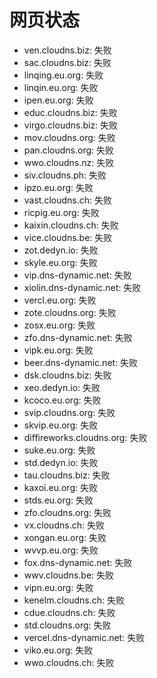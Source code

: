 # 网页状态
- ven.cloudns.biz: 失败
- sac.cloudns.biz: 失败
- linqing.eu.org: 失败
- linqin.eu.org: 失败
- ipen.eu.org: 失败
- educ.cloudns.biz: 失败
- virgo.cloudns.biz: 失败
- mov.cloudns.org: 失败
- pan.cloudns.org: 失败
- wwo.cloudns.nz: 失败
- siv.cloudns.ph: 失败
- ipzo.eu.org: 失败
- vast.cloudns.ch: 失败
- ricpig.eu.org: 失败
- kaixin.cloudns.ch: 失败
- vice.cloudns.be: 失败
- zot.dedyn.io: 失败
- skyle.eu.org: 失败
- vip.dns-dynamic.net: 失败
- xiolin.dns-dynamic.net: 失败
- vercl.eu.org: 失败
- zote.cloudns.org: 失败
- zosx.eu.org: 失败
- zfo.dns-dynamic.net: 失败
- vipk.eu.org: 失败
- beer.dns-dynamic.net: 失败
- dsk.cloudns.biz: 失败
- xeo.dedyn.io: 失败
- kcoco.eu.org: 失败
- svip.cloudns.org: 失败
- skvip.eu.org: 失败
- diffireworks.cloudns.org: 失败
- suke.eu.org: 失败
- std.dedyn.io: 失败
- tau.cloudns.biz: 失败
- kaxoi.eu.org: 失败
- stds.eu.org: 失败
- zfo.cloudns.org: 失败
- vx.cloudns.ch: 失败
- xongan.eu.org: 失败
- wvvp.eu.org: 失败
- fox.dns-dynamic.net: 失败
- wwv.cloudns.be: 失败
- vipn.eu.org: 失败
- kenelm.cloudns.ch: 失败
- cdue.cloudns.ch: 失败
- std.cloudns.org: 失败
- vercel.dns-dynamic.net: 失败
- viko.eu.org: 失败
- wwo.cloudns.ch: 失败
